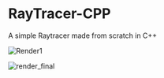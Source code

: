 # RayTracer-CPP

A simple Raytracer made from scratch in C++


![Render1](https://github.com/user-attachments/assets/771e86ce-15e3-4508-8e62-b471f7d6f889)

![render_final](https://github.com/user-attachments/assets/7b0f5012-9b64-44d6-990c-373b93f1b2a3)
